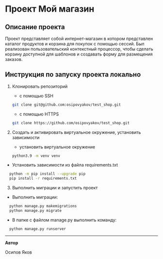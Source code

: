 # Проект Мой магазин

## Описание проекта
Проект представляет собой интернет-магазин в котором представлен каталог продуктов и корзина для покупок с помощью сессий.
Был реализован пользовательский контекстный процессор, чтобы сделать корзину доступной для шаблонов и создавать форму для размещения заказов.

## Инструкция по запуску проекта локально

1. Клонировать репозиторий

    - с помощью SSH
    ```bash
    git clone git@github.com:osipovyakov/test_shop.git
    ```
    - с помощью HTTPS
    ```bash
    git clone https://github.com/osipovyakov/test_shop.git
    ```
2. Cоздать и активировать виртуальное окружение, установить зависимости

    - установить виртуальное окружение
   ```bash
   python3.9 -m venv venv
   ```
  - Установить зависимости из файла requirements.txt
  ```bash
    python -m pip install --upgrade pip
    pip install -r requirements.txt
  ```
3. Выполнить миграции и запустить проект
  - Выполнить миграции:
  ```bash
    python manage.py makemigrations
    python manage.py migrate
  ```

  - В папке с файлом manage.py выполнить команду:
  ```bash
    python manage.py runserver
  ```

---

**Автор**

Осипов Яков
